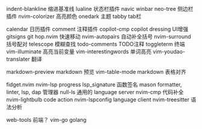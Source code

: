 indent-blankline           缩进基准线
lualine                    状态栏插件
navic                      winbar
neo-tree                   侧边栏插件
nvim-colorizer             高亮颜色
onedark                    主题
tabby                      tab栏

calendar                   日历插件
comment                    注释插件
copilot-cmp
copilot
dressing                   UI增强
gitsigns                   git
hop.nvim                   快速移动
nvim-autopairs             自动补全括号
nvim-surround              括号配对
telescope                  模糊查找
todo-comments              TODO注释
toggleterm                 终端
vim-illuminate             高亮当前变量
vim-interestingwords       单词高亮
vim-youdao-translater      翻译

markdown-preview           markdown 预览
vim-table-mode             markdown 表格对齐

fidget.nvim                nvim-lsp progress
lsp_signature              函数签名
mason                      formatter, linter, lsp, dap 管理器
null-ls                    通用的 language server
nvim-cmp                   代码补全
nvim-lightbulb             code action
nvim-lspconfig             language client
nvim-treesitter            语法分析

web-tools                  前端？
vim-go                     golang

